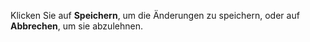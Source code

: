 <!-- markdownlint-disable-file MD041 -->
Klicken Sie auf **Speichern**, um die Änderungen zu speichern, oder auf **Abbrechen**, um sie abzulehnen.
